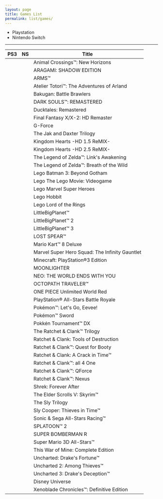```yaml
---
layout: page
title: Games List
permalink: list/games/
---
```


* <i class="fab fa-playstation"></i> Playstation
* <i class="fas fa-gamepad"></i> Nintendo Switch

---

| PS3                                | NS                             | Title                                          |
|:----------------------------------:|:------------------------------:| ---------------------------------------------- |
|                                    | <i class="fas fa-gamepad"></i> | Animal Crossings™: New Horizons                |
|                                    | <i class="fas fa-gamepad"></i> | ARAGAMI: SHADOW EDITION                        |
|                                    | <i class="fas fa-gamepad"></i> | ARMS™                                          |
| <i class="fab fa-playstation"></i> |                                | Atelier Totori™: The Adventures of Arland      |
| <i class="fab fa-playstation"></i> |                                | Bakugan: Battle Brawlers                       |
|                                    | <i class="fas fa-gamepad"></i> | DARK SOULS™: REMASTERED                        |
| <i class="fab fa-playstation"></i> |                                | Ducktales: Remastered                          |
| <i class="fab fa-playstation"></i> |                                | Final Fantasy X/X-2: HD Remaster               |
| <i class="fab fa-playstation"></i> |                                | G-Force                                        |
| <i class="fab fa-playstation"></i> |                                | The Jak and Daxter Trilogy                     |
| <i class="fab fa-playstation"></i> |                                | Kingdom Hearts -HD 1.5 ReMIX-                  |
| <i class="fab fa-playstation"></i> |                                | Kingdom Hearts -HD 2.5 ReMIX-                  |
|                                    | <i class="fas fa-gamepad"></i> | The Legend of Zelda™: Link's Awakening         |
|                                    | <i class="fas fa-gamepad"></i> | The Legend of Zelda™: Breath of the Wild       |
| <i class="fab fa-playstation"></i> |                                | Lego Batman 3: Beyond Gotham                   |
| <i class="fab fa-playstation"></i> |                                | Lego The Lego Movie: Videogame                 |
| <i class="fab fa-playstation"></i> |                                | Lego Marvel Super Heroes                       |
| <i class="fab fa-playstation"></i> |                                | Lego Hobbit                                    |
| <i class="fab fa-playstation"></i> |                                | Lego Lord of the Rings                         |
| <i class="fab fa-playstation"></i> |                                | LittleBigPlanet™                               |
| <i class="fab fa-playstation"></i> |                                | LittleBigPlanet™ 2                             |
| <i class="fab fa-playstation"></i> |                                | LittleBigPlanet™ 3                             |
|                                    | <i class="fas fa-gamepad"></i> | LOST SPEAR™                                    |
|                                    | <i class="fas fa-gamepad"></i> | Mario Kart™ 8 Deluxe                           |
| <i class="fab fa-playstation"></i> |                                | Marvel Super Hero Squad: The Infinity Gauntlet |
| <i class="fab fa-playstation"></i> |                                | Minecraft: PlayStation®3 Edition               |
|                                    | <i class="fas fa-gamepad"></i> | MOONLIGHTER                                    |
|                                    | <i class="fas fa-gamepad"></i> | NEO: THE WORLD ENDS WITH YOU                   |
|                                    | <i class="fas fa-gamepad"></i> | OCTOPATH TRAVELER™                             |
| <i class="fab fa-playstation"></i> |                                | ONE PIECE Unlimited World Red                  |
| <i class="fab fa-playstation"></i> |                                | PlayStation® All-Stars Battle Royale           |
|                                    | <i class="fas fa-gamepad"></i> | Pokémon™: Let's Go, Eevee!                     |
|                                    | <i class="fas fa-gamepad"></i> | Pokémon™ Sword                                 |
|                                    | <i class="fas fa-gamepad"></i> | Pokkén Tournament™ DX                          |
| <i class="fab fa-playstation"></i> |                                | The Ratchet & Clank™ Trilogy                   |
| <i class="fab fa-playstation"></i> |                                | Ratchet & Clank: Tools of Destruction          |
| <i class="fab fa-playstation"></i> |                                | Ratchet & Clank™: Quest for Booty              |
| <i class="fab fa-playstation"></i> |                                | Ratchet & Clank: A Crack in Time™              |
| <i class="fab fa-playstation"></i> |                                | Ratchet & Clank™: all 4 One                    |
| <i class="fab fa-playstation"></i> |                                | Ratchet & Clank™: QForce                       |
| <i class="fab fa-playstation"></i> |                                | Ratchet & Clank™: Nexus                        |
| <i class="fab fa-playstation"></i> |                                | Shrek: Forever After                           |
|                                    | <i class="fas fa-gamepad"></i> | The Elder Scrolls V: Skyrim™                   |
| <i class="fab fa-playstation"></i> |                                | The Sly Trilogy                                |
| <i class="fab fa-playstation"></i> |                                | Sly Cooper: Thieves in Time™                   |
| <i class="fab fa-playstation"></i> |                                | Sonic & Sega All-Stars Racing™                 |
|                                    | <i class="fas fa-gamepad"></i> | SPLATOON™ 2                                    |
|                                    | <i class="fas fa-gamepad"></i> | SUPER BOMBERMAN R                              |
|                                    | <i class="fas fa-gamepad"></i> | Super Mario 3D All-Stars™                      |
|                                    | <i class="fas fa-gamepad"></i> | This War of Mine: Complete Edition             |
| <i class="fab fa-playstation"></i> |                                | Uncharted: Drake's Fortune™                    |
| <i class="fab fa-playstation"></i> |                                | Uncharted 2: Among Thieves™                    |
| <i class="fab fa-playstation"></i> |                                | Uncharted 3: Drake's Deception™                |
| <i class="fab fa-playstation"></i> |                                | Disney Universe                                |
|                                    | <i class="fas fa-gamepad"></i> | Xenoblade Chronicles™: Definitive Edition      |
